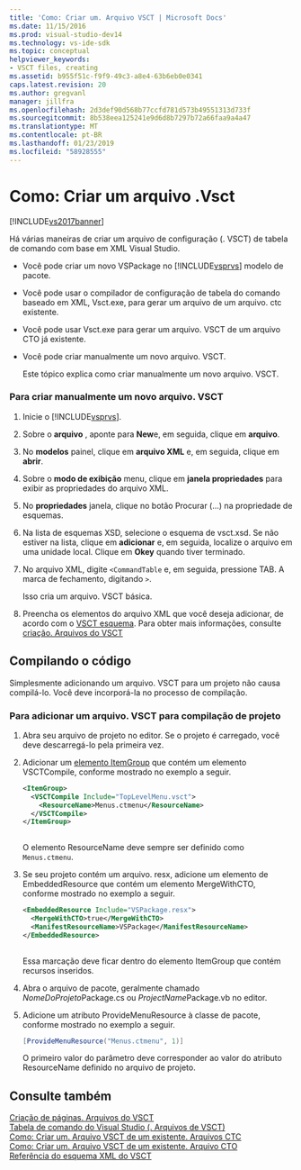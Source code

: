 ```yaml
---
title: 'Como: Criar um. Arquivo VSCT | Microsoft Docs'
ms.date: 11/15/2016
ms.prod: visual-studio-dev14
ms.technology: vs-ide-sdk
ms.topic: conceptual
helpviewer_keywords:
- VSCT files, creating
ms.assetid: b955f51c-f9f9-49c3-a8e4-63b6eb0e0341
caps.latest.revision: 20
ms.author: gregvanl
manager: jillfra
ms.openlocfilehash: 2d3def90d568b77ccfd781d573b49551313d733f
ms.sourcegitcommit: 8b538eea125241e9d6d8b7297b72a66faa9a4a47
ms.translationtype: MT
ms.contentlocale: pt-BR
ms.lasthandoff: 01/23/2019
ms.locfileid: "58928555"
---
```

# <a name="how-to-create-a-vsct-file"></a>Como: Criar um arquivo .Vsct
[!INCLUDE[vs2017banner](../../includes/vs2017banner.md)]

Há várias maneiras de criar um arquivo de configuração (. VSCT) de tabela de comando com base em XML Visual Studio.  
  
- Você pode criar um novo VSPackage no [!INCLUDE[vsprvs](../../includes/vsprvs-md.md)] modelo de pacote.  
  
- Você pode usar o compilador de configuração de tabela do comando baseado em XML, Vsct.exe, para gerar um arquivo de um arquivo. ctc existente.  
  
- Você pode usar Vsct.exe para gerar um arquivo. VSCT de um arquivo CTO já existente.  
  
- Você pode criar manualmente um novo arquivo. VSCT.  
  
  Este tópico explica como criar manualmente um novo arquivo. VSCT.  
  
### <a name="to-manually-create-a-new-vsct-file"></a>Para criar manualmente um novo arquivo. VSCT  
  
1.  Inicie o [!INCLUDE[vsprvs](../../includes/vsprvs-md.md)].  
  
2.  Sobre o **arquivo** , aponte para **New**e, em seguida, clique em **arquivo**.  
  
3.  No **modelos** painel, clique em **arquivo XML** e, em seguida, clique em **abrir**.  
  
4.  Sobre o **modo de exibição** menu, clique em **janela propriedades** para exibir as propriedades do arquivo XML.  
  
5.  No **propriedades** janela, clique no botão Procurar (...) na propriedade de esquemas.  
  
6.  Na lista de esquemas XSD, selecione o esquema de vsct.xsd. Se não estiver na lista, clique em **adicionar** e, em seguida, localize o arquivo em uma unidade local. Clique em **Okey** quando tiver terminado.  
  
7.  No arquivo XML, digite `<CommandTable` e, em seguida, pressione TAB. A marca de fechamento, digitando `>`.  
  
     Isso cria um arquivo. VSCT básica.  
  
8.  Preencha os elementos do arquivo XML que você deseja adicionar, de acordo com o [VSCT esquema](../../extensibility/vsct-xml-schema-reference.md). Para obter mais informações, consulte [criação. Arquivos do VSCT](../../extensibility/internals/authoring-dot-vsct-files.md)  
  
## <a name="compiling-the-code"></a>Compilando o código  
 Simplesmente adicionando um arquivo. VSCT para um projeto não causa compilá-lo. Você deve incorporá-la no processo de compilação.  
  
### <a name="to-add-a-vsct-file-to-project-compilation"></a>Para adicionar um arquivo. VSCT para compilação de projeto  
  
1.  Abra seu arquivo de projeto no editor. Se o projeto é carregado, você deve descarregá-lo pela primeira vez.  
  
2.  Adicionar um [elemento ItemGroup](../../msbuild/itemgroup-element-msbuild.md) que contém um elemento VSCTCompile, conforme mostrado no exemplo a seguir.  
  
    ```xml  
    <ItemGroup>  
      <VSCTCompile Include="TopLevelMenu.vsct">  
        <ResourceName>Menus.ctmenu</ResourceName>  
      </VSCTCompile>  
    </ItemGroup>  
  
    ```  
  
     O elemento ResourceName deve sempre ser definido como `Menus.ctmenu`.  
  
3.  Se seu projeto contém um arquivo. resx, adicione um elemento de EmbeddedResource que contém um elemento MergeWithCTO, conforme mostrado no exemplo a seguir.  
  
    ```xml  
    <EmbeddedResource Include="VSPackage.resx">  
      <MergeWithCTO>true</MergeWithCTO>  
      <ManifestResourceName>VSPackage</ManifestResourceName>  
    </EmbeddedResource>  
  
    ```  
  
     Essa marcação deve ficar dentro do elemento ItemGroup que contém recursos inseridos.  
  
4.  Abra o arquivo de pacote, geralmente chamado *NomeDoProjeto*Package.cs ou *ProjectName*Package.vb no editor.  
  
5.  Adicione um atributo ProvideMenuResource à classe de pacote, conforme mostrado no exemplo a seguir.  
  
    ```csharp  
    [ProvideMenuResource("Menus.ctmenu", 1)]  
    ```  
  
     O primeiro valor do parâmetro deve corresponder ao valor do atributo ResourceName definido no arquivo de projeto.  
  
## <a name="see-also"></a>Consulte também  
 [Criação de páginas. Arquivos do VSCT](../../extensibility/internals/authoring-dot-vsct-files.md)   
 [Tabela de comando do Visual Studio (. Arquivos de VSCT)](../../extensibility/internals/visual-studio-command-table-dot-vsct-files.md)   
 [Como: Criar um. Arquivo VSCT de um existente. Arquivos CTC](../../misc/how-to-create-a-dot-vsct-file-from-an-existing-dot-ctc-file.md)   
 [Como: Criar um. Arquivo VSCT de um existente. Arquivo CTO](../../misc/how-to-create-a-dot-vsct-file-from-an-existing-dot-cto-file.md)   
 [Referência do esquema XML do VSCT](../../extensibility/vsct-xml-schema-reference.md)
